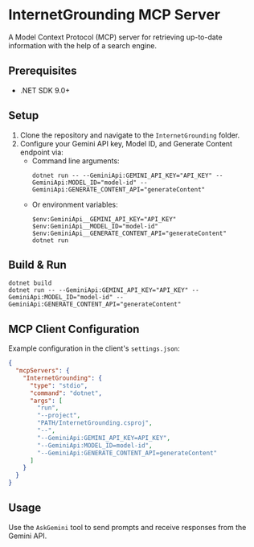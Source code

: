 # InternetGrounding MCP Server

A Model Context Protocol (MCP) server for retrieving up-to-date information with the help of a search engine.

## Prerequisites

- .NET SDK 9.0+

## Setup

1. Clone the repository and navigate to the `InternetGrounding` folder.
2. Configure your Gemini API key, Model ID, and Generate Content endpoint via:
   - Command line arguments:
     ```pwsh
     dotnet run -- --GeminiApi:GEMINI_API_KEY="API_KEY" --GeminiApi:MODEL_ID="model-id" --GeminiApi:GENERATE_CONTENT_API="generateContent"
     ```
   - Or environment variables:
     ```pwsh
     $env:GeminiApi__GEMINI_API_KEY="API_KEY"
     $env:GeminiApi__MODEL_ID="model-id"
     $env:GeminiApi__GENERATE_CONTENT_API="generateContent"
     dotnet run
     ```

## Build & Run

```pwsh
dotnet build
dotnet run -- --GeminiApi:GEMINI_API_KEY="API_KEY" --GeminiApi:MODEL_ID="model-id" --GeminiApi:GENERATE_CONTENT_API="generateContent"
```

## MCP Client Configuration

Example configuration in the client's `settings.json`:

```json
{
  "mcpServers": {
    "InternetGrounding": {
      "type": "stdio",
      "command": "dotnet",
      "args": [
        "run",
        "--project",
        "PATH/InternetGrounding.csproj",
        "--",
        "--GeminiApi:GEMINI_API_KEY=API_KEY",
        "--GeminiApi:MODEL_ID=model-id",
        "--GeminiApi:GENERATE_CONTENT_API=generateContent"
      ]
    }
  }
}
```

## Usage

Use the `AskGemini` tool to send prompts and receive responses from the Gemini API.
